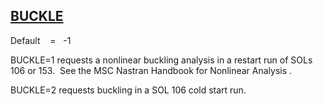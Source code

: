 ## [BUCKLE](https://nexus.hexagon.com/documentationcenter/bundle/MSC_Nastran_2022.4/page/Nastran_Combined_Book/qrg/parameters/TOC.BUCKLE.xhtml)

Default    =    -1

BUCKLE=1 requests a nonlinear buckling analysis in a restart run of SOLs 106 or 153.  See the  MSC Nastran Handbook for Nonlinear Analysis .

BUCKLE=2 requests buckling in a SOL 106 cold start run.

